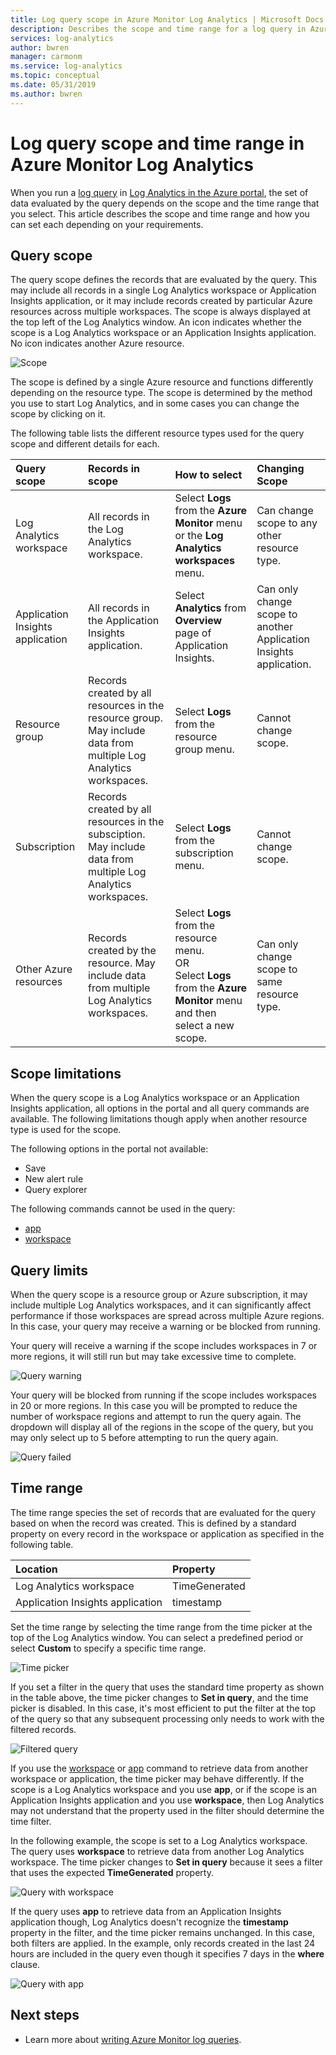 ```yaml
---
title: Log query scope in Azure Monitor Log Analytics | Microsoft Docs
description: Describes the scope and time range for a log query in Azure Monitor Log Analytics.
services: log-analytics
author: bwren
manager: carmonm
ms.service: log-analytics
ms.topic: conceptual
ms.date: 05/31/2019
ms.author: bwren
---
```


# Log query scope and time range in Azure Monitor Log Analytics
When you run a [log query](log-query-overview.md) in [Log Analytics in the Azure portal](get-started-portal.md), the set of data evaluated by the query depends on the scope and the time range that you select. This article describes the scope and time range and how you can set each depending on your requirements.


## Query scope
The query scope defines the records that are evaluated by the query. This may include all records in a single Log Analytics workspace or Application Insights application, or it may include records created by particular Azure resources across multiple workspaces. The scope is always displayed at the top left of the Log Analytics window. An icon indicates whether the scope is a Log Analytics workspace or an Application Insights application. No icon indicates another Azure resource.

![Scope](media/scope/scope.png)


The scope is defined by a single Azure resource and functions differently depending on the resource type. The scope is determined by the method you use to start Log Analytics, and in some cases you can change the scope by clicking on it.

The following table lists the different resource types used for the query scope and different details for each.

| Query scope | Records in scope | How to select | Changing Scope |
|:---|:---|:---|:---|
| Log Analytics workspace | All records in the Log Analytics workspace. | Select **Logs** from the **Azure Monitor** menu or the **Log Analytics workspaces** menu.  | Can change scope to any other resource type. |
| Application Insights application | All records in the Application Insights application. | Select **Analytics** from **Overview** page of Application Insights. | Can only change scope to another Application Insights application. |
| Resource group | Records created by all resources in the resource group. May include data from multiple Log Analytics workspaces. | Select **Logs** from the resource group menu. | Cannot change scope.|
| Subscription | Records created by all resources in the subsciption. May include data from multiple Log Analytics workspaces. | Select **Logs** from the subscription menu.   | Cannot change scope. |
| Other Azure resources | Records created by the resource. May include data from multiple Log Analytics workspaces.  | Select **Logs** from the resource menu.<br>OR<br>Select **Logs** from the **Azure Monitor** menu and then select a new scope. | Can only change scope to same resource type. |


## Scope limitations
When the query scope is a Log Analytics workspace or an Application Insights application, all options in the portal and all query commands are available. The following limitations though apply when another resource type is used for the scope.

The following options in the portal not available:
- Save
- New alert rule
- Query explorer

The following commands cannot be used in the query:
- [app](app-expression.md)
- [workspace](workspace-expression.md)
 



## Query limits
When the query scope is a resource group or Azure subscription, it may
include multiple Log Analytics workspaces, and it can significantly affect performance if those workspaces are spread across multiple Azure regions. In this case, your query may receive a warning or be blocked from running.

Your query will receive a warning if the scope includes workspaces in 7 or more regions, it will still run but may take excessive time to complete.

![Query warning](media/scope/query-warning.png)

Your query will be blocked from running if the scope includes workspaces in 20 or more regions. In this case you will be prompted to reduce the number of workspace regions and attempt to run the query again. The dropdown will display all of the regions in the scope of the query, but you may only select up to 5 before attempting to run the query again.

![Query failed](media/scope/query-failed.png)

## Time range
The time range species the set of records that are evaluated for the query based on when the record was created. This is defined by a standard property on every record in the workspace or application as specified in the following table.

| Location | Property |
|:---|:---|
| Log Analytics workspace          | TimeGenerated |
| Application Insights application | timestamp     |

Set the time range by selecting the time range from the time picker at the top of the Log Analytics window.  You can select a predefined period or select **Custom** to specify a specific time range.

![Time picker](media/scope/time-picker.png)

If you set a filter in the query that uses the standard time property as shown in the table above, the time picker changes to **Set in query**, and the time picker is disabled. In this case, it's most efficient to put the filter at the top of the query so that any subsequent processing only needs to work with the filtered records.

![Filtered query](media/scope/query-filtered.png)

If you use the [workspace](workspace-expression.md) or [app](app-expression.md) command to retrieve data from another workspace or application, the time picker may behave differently. If the scope is a Log Analytics workspace and you use **app**, or if the scope is an Application Insights application and you use **workspace**, then Log Analytics may not understand that the property used in the filter should determine the time filter.

In the following example, the scope is set to a Log Analytics workspace.  The query uses **workspace** to retrieve data from another Log Analytics workspace. The time picker changes to **Set in query** because it sees a filter that uses the expected **TimeGenerated** property.

![Query with workspace](media/scope/query-workspace.png)

If the query uses **app** to retrieve data from an Application Insights application though, Log Analytics doesn't recognize the **timestamp** property in the filter, and the time picker remains unchanged. In this case, both filters are applied. In the example, only records created in the last 24 hours are included in the query even though it specifies 7 days in the **where** clause.

![Query with app](media/scope/query-app.png)

## Next steps

- Learn more about [writing Azure Monitor log queries](get-started-queries.md).
